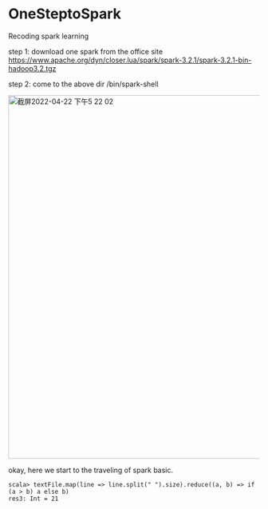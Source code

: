 # OneSteptoSpark
Recoding spark learning <br>

step 1: download one spark from the office site<br>
https://www.apache.org/dyn/closer.lua/spark/spark-3.2.1/spark-3.2.1-bin-hadoop3.2.tgz<br>

step 2: come to the above dir /bin/spark-shell<br>

<img width="728" alt="截屏2022-04-22 下午5 22 02" src="https://user-images.githubusercontent.com/37787934/164677739-729cd41e-1f61-45a0-94f4-620cb708c77c.png">





okay, here we start to the traveling of spark basic.<br>

`
scala> textFile.map(line => line.split(" ").size).reduce((a, b) => if (a > b) a else b) 
`
<br>
`res3: Int = 21`
